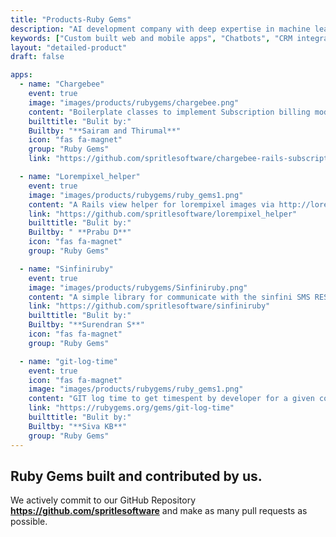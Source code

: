 ```yaml
---
title: "Products-Ruby Gems"
description: "AI development company with deep expertise in machine learning, deep learning, NLP, conversational AI, computer vision, Image processing."
keywords: ["Custom built web and mobile apps", "Chatbots", "CRM integration"]
layout: "detailed-product"
draft: false

apps:
  - name: "Chargebee"
    event: true
    image: "images/products/rubygems/chargebee.png"
    content: "Boilerplate classes to implement Subscription billing module."
    builttitle: "Bulit by:"
    Builtby: "**Sairam and Thirumal**"
    icon: "fas fa-magnet"
    group: "Ruby Gems"
    link: "https://github.com/spritlesoftware/chargebee-rails-subscriptions"

  - name: "Lorempixel_helper"
    event: true
    image: "images/products/rubygems/ruby_gems1.png"
    content: "A Rails view helper for lorempixel images via http://lorempixel.com."
    link: "https://github.com/spritlesoftware/lorempixel_helper"
    builttitle: "Bulit by:"
    Builtby: " **Prabu D**"
    icon: "fas fa-magnet"
    group: "Ruby Gems"

  - name: "Sinfiniruby"
    event: true
    image: "images/products/rubygems/Sinfiniruby.png"
    content: "A simple library for communicate with the sinfini SMS REST API."
    link: "https://github.com/spritlesoftware/sinfiniruby"
    builttitle: "Bulit by:"
    Builtby: "**Surendran S**"
    icon: "fas fa-magnet"
    group: "Ruby Gems"

  - name: "git-log-time"
    event: true
    icon: "fas fa-magnet"
    image: "images/products/rubygems/ruby_gems1.png"
    content: "GIT log time to get timespent by developer for a given commit."
    link: "https://rubygems.org/gems/git-log-time"
    builttitle: "Bulit by:"
    Builtby: "**Siva KB**"
    group: "Ruby Gems"
---
```


## Ruby Gems built and contributed by us.

We actively commit to our GitHub Repository **https://github.com/spritlesoftware** and make as many pull requests as possible.
